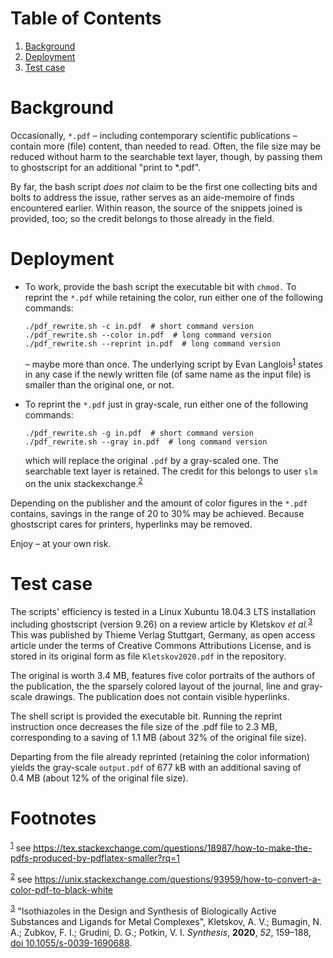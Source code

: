 
# Table of Contents

1.  [Background](#orgd81ff46)
2.  [Deployment](#org6719e61)
3.  [Test case](#orgd903c91)


<a id="orgd81ff46"></a>

# Background

Occasionally, `*.pdf` &#x2013; including contemporary scientific
publications &#x2013; contain more (file) content, than needed to read.
Often, the file size may be reduced without harm to the searchable
text layer, though, by passing them to ghostscript for an additional
"print to \*.pdf".

By far, the bash script *does not* claim to be the first one
collecting bits and bolts to address the issue, rather serves as an
aide-memoire of finds encountered earlier.  Within reason, the
source of the snippets joined is provided, too; so the credit
belongs to those already in the field.


<a id="org6719e61"></a>

# Deployment

-   To work, provide the bash script the executable bit with `chmod.`
    To reprint the `*.pdf` while retaining the color, run either one
    of the following commands:
    
        ./pdf_rewrite.sh -c in.pdf  # short command version
        ./pdf_rewrite.sh --color in.pdf  # long command version
        ./pdf_rewrite.sh --reprint in.pdf  # long command version
    
    &#x2013; maybe more than once.  The underlying script by Evan Langlois<sup><a id="fnr.1" class="footref" href="#fn.1">1</a></sup>
    states in any case if the newly written file (of same name as the
    input file) is smaller than the original one, or not.

-   To reprint the `*.pdf` just in gray-scale, run either one of the
    following commands:
    
        ./pdf_rewrite.sh -g in.pdf  # short command version
        ./pdf_rewrite.sh --gray in.pdf  # long command version
    
    which will replace the original `.pdf` by a gray-scaled one.  The
    searchable text layer is retained.  The credit for this belongs to
    user `slm` on the unix stackexchange.<sup><a id="fnr.2" class="footref" href="#fn.2">2</a></sup>

Depending on the publisher and the amount of color figures in the
`*.pdf` contains, savings in the range of 20 to 30% may be achieved.
Because ghostscript cares for printers, hyperlinks may be removed.

Enjoy &#x2013; at your own risk.


<a id="orgd903c91"></a>

# Test case

The scripts' efficiency is tested in a Linux Xubuntu 18.04.3 LTS
installation including ghostscript (version 9.26) on a review
article by Kletskov *et al.*<sup><a id="fnr.3" class="footref" href="#fn.3">3</a></sup>  This was published by Thieme
Verlag Stuttgart, Germany, as open access article under the terms of
Creative Commons Attributions License, and is stored in its original
form as file `Kletskov2020.pdf` in the repository.

The original is worth 3.4 MB, features five color portraits of the
authors of the publication, the the sparsely colored layout of the
journal, line and gray-scale drawings.  The publication does not
contain visible hyperlinks.

The shell script is provided the executable bit.  Running the
reprint instruction once decreases the file size of the .pdf file to
2.3 MB, corresponding to a saving of 1.1 MB (about 32% of the
original file size).

Departing from the file already reprinted (retaining the color
information) yields the gray-scale `output.pdf` of 677 kB with an
additional saving of 0.4 MB (about 12% of the original file size).


# Footnotes

<sup><a id="fn.1" href="#fnr.1">1</a></sup> see <https://tex.stackexchange.com/questions/18987/how-to-make-the-pdfs-produced-by-pdflatex-smaller?rq=1>

<sup><a id="fn.2" href="#fnr.2">2</a></sup> see <https://unix.stackexchange.com/questions/93959/how-to-convert-a-color-pdf-to-black-white>

<sup><a id="fn.3" href="#fnr.3">3</a></sup> "Isothiazoles in the Design and Synthesis of Biologically
Active Substances and Ligands for Metal Complexes", Kletskov, A. V.;
Bumagin, N. A.; Zubkov, F. I.; Grudini, D. G.; Potkin,
V. I. *Synthesis*, **2020**, *52*, 159&#x2013;188, [doi 10.1055/s-0039-1690688](https://www.thieme-connect.de/products/ejournals/abstract/10.1055/s-0039-1690688).
